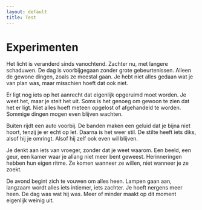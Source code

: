 ```yaml
---
layout: default
title: Test
---
```

<h1>Experimenten</h1>
<p>Het licht is veranderd sinds vanochtend. Zachter nu, met langere schaduwen. De dag is voorbijgegaan zonder grote gebeurtenissen. Alleen de gewone dingen, zoals ze meestal gaan. Je hebt niet alles gedaan wat je van plan was, maar misschien hoeft dat ook niet.</p>

<p>Er ligt nog iets op het aanrecht dat eigenlijk opgeruimd moet worden. Je weet het, maar je stelt het uit. Soms is het genoeg om gewoon te zien dat het er ligt. Niet alles hoeft meteen opgelost of afgehandeld te worden. Sommige dingen mogen even blijven wachten.</p>

<p>Buiten rijdt een auto voorbij. De banden maken een geluid dat je bijna niet hoort, tenzij je er echt op let. Daarna is het weer stil. De stilte heeft iets diks, alsof hij je omringt. Alsof hij zelf ook even wil blijven.</p>

<p>Je denkt aan iets van vroeger, zonder dat je weet waarom. Een beeld, een geur, een kamer waar je allang niet meer bent geweest. Herinneringen hebben hun eigen ritme. Ze komen wanneer ze willen, niet wanneer je ze zoekt.</p>

<p>De avond begint zich te vouwen om alles heen. Lampen gaan aan, langzaam wordt alles iets intiemer, iets zachter. Je hoeft nergens meer heen. De dag was wat hij was. Meer of minder maakt op dit moment eigenlijk weinig uit.</p>
